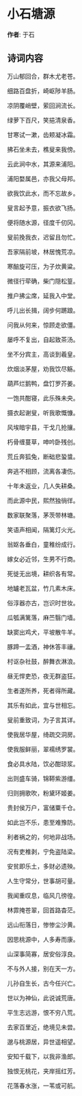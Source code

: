 # 小石塘源

**作者**: 于石

## 诗词内容

万山郁回合，群木尤老苍。

细路百盘折，崎岖陟羊肠。

凉阴覆峭壁，萦回涧流长。

绿萝下百尺，笑挹清泉香。

甘寒试一漱，齿颊凝冰霜。

拂石坐未去，樵叟来我傍。

云此涧中水，其源来浦阳。

浦阳婺属邑，亦我父母邦。

欲我饮此水，而不忘故乡。

叟言起予意，振衣欲飞扬。

便将随水源，径度千仞冈。

叟前挽我衣，迟留且勿忙。

吾家隔前坡，林居愧荒凉。

寒醅旋可压，为子炊黄粱。

微径行荦确，柴门隠松篁。

推户拂尘席，延我入中堂。

呼儿出长揖，阔步何蹡踉。

问我从何来，惊顾走欲僵。

屡呼不复出，自起致茶汤。

坐不分宾主，高谈到羲皇。

炊烟淡茅屋，劝我饮尽觞。

葫芦烂鹅鸭，盘饤罗芥姜。

一饱共酣寝，此乐殊未央。

摄衣起谢叟，听我歌慨慷。

风埃暗宇县，干戈几抢攘。

朽骨缠蔓草，呻吟卧残创。

荒丘奔狐兔，断础悲蛩螀。

奔逃不相顾，流离各凄伤。

十年未返业，几人失耕桑。

而此源中民，熙然独徜徉。

数家联聚落，茅茨带林塘。

笑语声相闻，隔篱灯火光。

翁妪各垂白，童稚纷成行。

嫁女必近邻，生男不行商。

死徙无出境，耕织各有常。

地罏老瓦盆，竹几素木床。

俗淳器亦古，岂识时世妆。

瓜瓠满篱落，麻苎翳门墙。

缺窦出鸡犬，平坡散牛羊。

豚蹄一盂酒，神休答丰禳。

村讴杂社鼓，醉舞衣淋浪。

昼无悍吏恐，夜无群盗狂。

生者遂所养，死者得所藏。

其乐有如此，宜与世相忘。

叟前重致词，为子言其详。

使我居华屋，绮疏交洞房。

使我服鲜丽，翠襦绣罗裳。

食必具水陆，饮必酣琼浆。

出则盛车骑，锦鞯紫游缰。

归则拥歌吹，粉黛环姬姜。

贵封侯万户，富储粟千仓。

如此岂不乐，患至难豫防。

利者祸之的，何地非战场。

况有吏椎剥，宁免盗陆梁。

安贫即乐土，多财必遗殃。

人生守常分，世事胡可量。

我闻重叹息，临风几徬徨。

林霏掩苍翠，回首路杳茫。

远山衔落日，惨惨尘沙黄。

因思桃源中，人多寿而康。

山深事简寡，居安俗淳良。

不与外人接，别在天一方。

儿孙自生长，古今任兴亡。

世以为神仙，此说诚荒唐。

平生志远游，恨不穷八荒。

去家百里近，绝境见未尝。

邈与桃源居，异世遥相望。

安知千载下，以我非渔郎。

独恨无桃花，夹岸摇红芳。

花落春水涨，一苇或可航。

